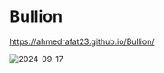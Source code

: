 # Bullion

https://ahmedrafat23.github.io/Bullion/

![2024-09-17](https://github.com/user-attachments/assets/1874f0c7-0c43-4d02-9b98-a6bcbd1eeb68)
